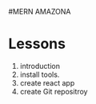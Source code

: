 #MERN AMAZONA

# Lessons

1. introduction
2. install tools.
3. create react app
4. create Git repositroy
